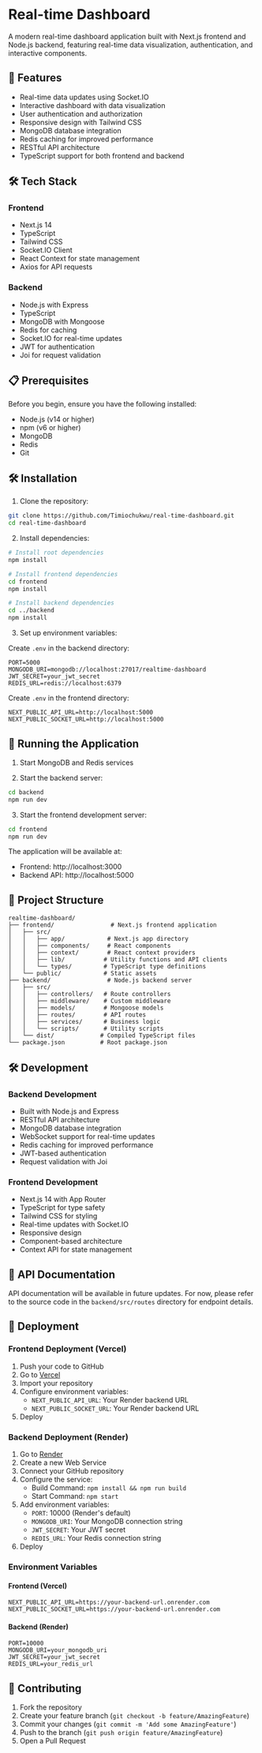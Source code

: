 # Real-time Dashboard

A modern real-time dashboard application built with Next.js frontend and Node.js backend, featuring real-time data visualization, authentication, and interactive components.

## 🚀 Features

- Real-time data updates using Socket.IO
- Interactive dashboard with data visualization
- User authentication and authorization
- Responsive design with Tailwind CSS
- MongoDB database integration
- Redis caching for improved performance
- RESTful API architecture
- TypeScript support for both frontend and backend

## 🛠️ Tech Stack

### Frontend
- Next.js 14
- TypeScript
- Tailwind CSS
- Socket.IO Client
- React Context for state management
- Axios for API requests

### Backend
- Node.js with Express
- TypeScript
- MongoDB with Mongoose
- Redis for caching
- Socket.IO for real-time updates
- JWT for authentication
- Joi for request validation

## 📋 Prerequisites

Before you begin, ensure you have the following installed:
- Node.js (v14 or higher)
- npm (v6 or higher)
- MongoDB
- Redis
- Git

## 🛠️ Installation

1. Clone the repository:
```bash
git clone https://github.com/Timiochukwu/real-time-dashboard.git
cd real-time-dashboard
```

2. Install dependencies:
```bash
# Install root dependencies
npm install

# Install frontend dependencies
cd frontend
npm install

# Install backend dependencies
cd ../backend
npm install
```

3. Set up environment variables:

Create `.env` in the backend directory:
```
PORT=5000
MONGODB_URI=mongodb://localhost:27017/realtime-dashboard
JWT_SECRET=your_jwt_secret
REDIS_URL=redis://localhost:6379
```

Create `.env` in the frontend directory:
```
NEXT_PUBLIC_API_URL=http://localhost:5000
NEXT_PUBLIC_SOCKET_URL=http://localhost:5000
```

## 🚀 Running the Application

1. Start MongoDB and Redis services

2. Start the backend server:
```bash
cd backend
npm run dev
```

3. Start the frontend development server:
```bash
cd frontend
npm run dev
```

The application will be available at:
- Frontend: http://localhost:3000
- Backend API: http://localhost:5000

## 📁 Project Structure

```
realtime-dashboard/
├── frontend/                # Next.js frontend application
│   ├── src/
│   │   ├── app/            # Next.js app directory
│   │   ├── components/     # React components
│   │   ├── context/        # React context providers
│   │   ├── lib/           # Utility functions and API clients
│   │   └── types/         # TypeScript type definitions
│   └── public/            # Static assets
├── backend/                # Node.js backend server
│   ├── src/
│   │   ├── controllers/   # Route controllers
│   │   ├── middleware/    # Custom middleware
│   │   ├── models/        # Mongoose models
│   │   ├── routes/        # API routes
│   │   ├── services/      # Business logic
│   │   └── scripts/       # Utility scripts
│   └── dist/             # Compiled TypeScript files
└── package.json          # Root package.json
```

## 🛠️ Development

### Backend Development
- Built with Node.js and Express
- RESTful API architecture
- MongoDB database integration
- WebSocket support for real-time updates
- Redis caching for improved performance
- JWT-based authentication
- Request validation with Joi

### Frontend Development
- Next.js 14 with App Router
- TypeScript for type safety
- Tailwind CSS for styling
- Real-time updates with Socket.IO
- Responsive design
- Component-based architecture
- Context API for state management

## 📝 API Documentation

API documentation will be available in future updates. For now, please refer to the source code in the `backend/src/routes` directory for endpoint details.

## 🚀 Deployment

### Frontend Deployment (Vercel)

1. Push your code to GitHub
2. Go to [Vercel](https://vercel.com)
3. Import your repository
4. Configure environment variables:
   - `NEXT_PUBLIC_API_URL`: Your Render backend URL
   - `NEXT_PUBLIC_SOCKET_URL`: Your Render backend URL
5. Deploy

### Backend Deployment (Render)

1. Go to [Render](https://render.com)
2. Create a new Web Service
3. Connect your GitHub repository
4. Configure the service:
   - Build Command: `npm install && npm run build`
   - Start Command: `npm start`
5. Add environment variables:
   - `PORT`: 10000 (Render's default)
   - `MONGODB_URI`: Your MongoDB connection string
   - `JWT_SECRET`: Your JWT secret
   - `REDIS_URL`: Your Redis connection string
6. Deploy

### Environment Variables

#### Frontend (Vercel)
```
NEXT_PUBLIC_API_URL=https://your-backend-url.onrender.com
NEXT_PUBLIC_SOCKET_URL=https://your-backend-url.onrender.com
```

#### Backend (Render)
```
PORT=10000
MONGODB_URI=your_mongodb_uri
JWT_SECRET=your_jwt_secret
REDIS_URL=your_redis_url
```

## 🤝 Contributing

1. Fork the repository
2. Create your feature branch (`git checkout -b feature/AmazingFeature`)
3. Commit your changes (`git commit -m 'Add some AmazingFeature'`)
4. Push to the branch (`git push origin feature/AmazingFeature`)
5. Open a Pull Request
